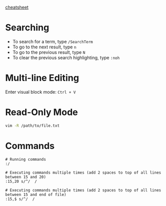 [cheatsheet](linux.md#vim)

# Searching

- To search for a term, type `/SearchTerm`
- To go to the next result, type `n`
- To go to the previous result, type `N`
- To clear the previous search highlighting, type `:noh`

# Multi-line Editing

Enter visual block mode: `Ctrl + V`

# Read-Only Mode

```bash
vim -R /path/to/file.txt
```

# Commands

```
# Running commands
:/

# Executing commands multiple times (add 2 spaces to top of all lines between 15 and 20)
:15,20 s/^/  /

# Executing commands multiple times (add 2 spaces to top of all lines between 15 and end of file)
:15,$ s/^/  /
```

